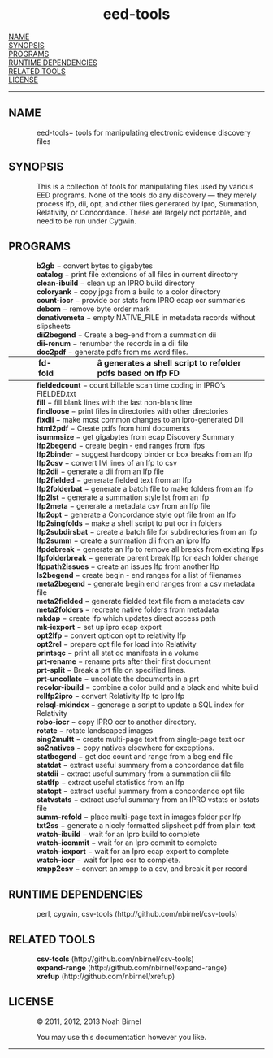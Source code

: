 <!-- Creator     : groff version 1.21 -->
<!-- CreationDate: Sat May 11 19:04:29 2013 -->
<!DOCTYPE html PUBLIC "-//W3C//DTD HTML 4.01 Transitional//EN"
"http://www.w3.org/TR/html4/loose.dtd">
<html>
<head>
<meta name="generator" content="groff -Thtml, see www.gnu.org">
<meta http-equiv="Content-Type" content="text/html; charset=US-ASCII">
<meta name="Content-Style" content="text/css">
<style type="text/css">
       p       { margin-top: 0; margin-bottom: 0; vertical-align: top }
       pre     { margin-top: 0; margin-bottom: 0; vertical-align: top }
       table   { margin-top: 0; margin-bottom: 0; vertical-align: top }
       h1      { text-align: center }
</style>
<title>eed-tools</title>

</head>
<body>

<h1 align="center">eed-tools</h1>

<a href="#NAME">NAME</a><br>
<a href="#SYNOPSIS">SYNOPSIS</a><br>
<a href="#PROGRAMS">PROGRAMS</a><br>
<a href="#RUNTIME DEPENDENCIES">RUNTIME DEPENDENCIES</a><br>
<a href="#RELATED TOOLS">RELATED TOOLS</a><br>
<a href="#LICENSE">LICENSE</a><br>

<hr>


<h2>NAME
<a name="NAME"></a>
</h2>



<p style="margin-left:11%; margin-top: 1em">eed-tools&minus;
tools for manipulating electronic evidence discovery
files</p>

<h2>SYNOPSIS
<a name="SYNOPSIS"></a>
</h2>


<p style="margin-left:11%; margin-top: 1em">This is a
collection of tools for manipulating files used by various
EED programs. None of the tools do any discovery &mdash;
they merely process lfp, dii, opt, and other files generated
by Ipro, Summation, Relativity, or Concordance. These are
largely not portable, and need to be run under Cygwin.</p>

<h2>PROGRAMS
<a name="PROGRAMS"></a>
</h2>


<p style="margin-left:11%; margin-top: 1em"><b>b2gb</b>
&minus; convert bytes to gigabytes <b><br>
catalog</b> &minus; print file extensions of all files in
current directory <b><br>
clean-ibuild</b> &minus; clean up an IPRO build directory
<b><br>
coloryank</b> &minus; copy jpgs from a build to a color
directory <b><br>
count-iocr</b> &minus; provide ocr stats from IPRO ecap ocr
summaries <b><br>
debom</b> &minus; remove byte order mark <b><br>
denativemeta</b> &minus; empty NATIVE_FILE in metadata
records without slipsheets <b><br>
dii2begend</b> &minus; Create a beg-end from a summation dii
<b><br>
dii-renum</b> &minus; renumber the records in a dii file
<b><br>
doc2pdf</b> &minus; generate pdfs from ms word files.</p>

<table width="100%" border="0" rules="none" frame="void"
       cellspacing="0" cellpadding="0">
<tr valign="top" align="left">
<td width="11%"></td>
<td width="-3%">


<p><b>fd-fold</b></p></td>
<td width="7%"></td>
<td width="8%"></td>
<td width="77%">


<p><b>&acirc; generates a shell script to refolder pdfs
based on lfp FD</b></p></td></tr>
</table>

<p style="margin-left:11%;"><b>fieldedcount</b> &minus;
count billable scan time coding in IPRO&rsquo;s FIELDED.txt
<b><br>
fill</b> &minus; fill blank lines with the last non-blank
line <b><br>
findloose</b> &minus; print files in directories with other
directories <b><br>
fixdii</b> &minus; make most common changes to an
ipro-generated DII <b><br>
html2pdf</b> &minus; Create pdfs from html documents <b><br>
isummsize</b> &minus; get gigabytes from ecap Discovery
Summary <b><br>
lfp2begend</b> &minus; create begin - end ranges from lfps
<b><br>
lfp2binder</b> &minus; suggest hardcopy binder or box breaks
from an lfp <b><br>
lfp2csv</b> &minus; convert IM lines of an lfp to csv
<b><br>
lfp2dii</b> &minus; generate a dii from an lfp file <b><br>
lfp2fielded</b> &minus; generate fielded text from an lfp
<b><br>
lfp2folderbat</b> &minus; generate a batch file to make
folders from an lfp <b><br>
lfp2lst</b> &minus; generate a summation style lst from an
lfp <b><br>
lfp2meta</b> &minus; generate a metadata csv from an lfp
file <b><br>
lfp2opt</b> &minus; generate a Concordance style opt file
from an lfp <b><br>
lfp2singfolds</b> &minus; make a shell script to put ocr in
folders <b><br>
lfp2subdirsbat</b> &minus; create a batch file for
subdirectories from an lfp <b><br>
lfp2summ</b> &minus; create a summation dii from an ipro lfp
<b><br>
lfpdebreak</b> &minus; generate an lfp to remove all breaks
from existing lfps <b><br>
lfpfolderbreak</b> &minus; generate parent break lfp for
each folder change <b><br>
lfppath2issues</b> &minus; create an issues lfp from another
lfp <b><br>
ls2begend</b> &minus; create begin - end ranges for a list
of filenames <b><br>
meta2begend</b> &minus; generate begin end ranges from a csv
metadata file <b><br>
meta2fielded</b> &minus; generate fielded text file from a
metadata csv <b><br>
meta2folders</b> &minus; recreate native folders from
metadata <b><br>
mkdap</b> &minus; create lfp which updates direct access
path <b><br>
mk-iexport</b> &minus; set up ipro ecap export <b><br>
opt2lfp</b> &minus; convert opticon opt to relativity lfp
<b><br>
opt2rel</b> &minus; prepare opt file for load into
Relativity <b><br>
printsqc</b> &minus; print all stat qc manifests in a volume
<b><br>
prt-rename</b> &minus; rename prts after their first
document <b><br>
prt-split</b> &minus; Break a prt file on specified lines.
<b><br>
prt-uncollate</b> &minus; uncollate the documents in a prt
<b><br>
recolor-ibuild</b> &minus; combine a color build and a black
and white build <b><br>
rellfp2ipro</b> &minus; convert Relativity lfp to Ipro lfp
<b><br>
relsql-mkindex</b> &minus; generage a script to update a SQL
index for Relativity <b><br>
robo-iocr</b> &minus; copy IPRO ocr to another directory.
<b><br>
rotate</b> &minus; rotate landscaped images <b><br>
sing2multt</b> &minus; create multi-page text from
single-page text ocr <b><br>
ss2natives</b> &minus; copy natives elsewhere for
exceptions. <b><br>
statbegend</b> &minus; get doc count and range from a beg
end file <b><br>
statdat</b> &minus; extract useful summary from a
concordance dat file <b><br>
statdii</b> &minus; extract useful summary from a summation
dii file <b><br>
statlfp</b> &minus; extract useful statistics from an lfp
<b><br>
statopt</b> &minus; extract useful summary from a
concordance opt file <b><br>
statvstats</b> &minus; extract useful summary from an IPRO
vstats or bstats file <b><br>
summ-refold</b> &minus; place multi-page text in images
folder per lfp <b><br>
txt2ss</b> &minus; generate a nicely formatted slipsheet pdf
from plain text <b><br>
watch-ibuild</b> &minus; wait for an Ipro build to complete
<b><br>
watch-icommit</b> &minus; wait for an Ipro commit to
complete <b><br>
watch-iexport</b> &minus; wait for an Ipro ecap export to
complete <b><br>
watch-iocr</b> &minus; wait for Ipro ocr to complete.
<b><br>
xmpp2csv</b> &minus; convert an xmpp to a csv, and break it
per record</p>

<h2>RUNTIME DEPENDENCIES
<a name="RUNTIME DEPENDENCIES"></a>
</h2>


<p style="margin-left:11%; margin-top: 1em">perl, cygwin,
csv-tools (http://github.com/nbirnel/csv-tools)</p>

<h2>RELATED TOOLS
<a name="RELATED TOOLS"></a>
</h2>



<p style="margin-left:11%; margin-top: 1em"><b>csv-tools</b>
(http://github.com/nbirnel/csv-tools) <b><br>
expand-range</b> (http://github.com/nbirnel/expand-range)
<b><br>
xrefup</b> (http://github.com/nbirnel/xrefup)</p>

<h2>LICENSE
<a name="LICENSE"></a>
</h2>


<p style="margin-left:11%; margin-top: 1em">&copy; 2011,
2012, 2013 Noah Birnel</p>

<p style="margin-left:11%; margin-top: 1em">You may use
this documentation however you like.</p>
<hr>
</body>
</html>
